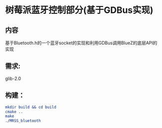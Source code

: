 # 树莓派蓝牙控制部分(基于GDBus实现)

## 内容

基于Bluetooth.h的一个蓝牙socket的实现和利用GDBus调用BlueZ的底层API的实现

## 需求:

glib-2.0

## 构建：

```cmake
mkdir build && cd build
cmake ..
make
./MRSS_bluetooth
```

